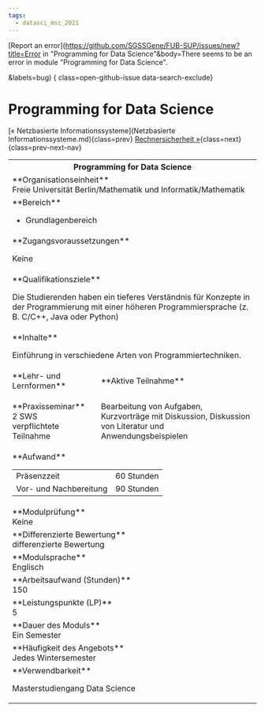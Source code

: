 ```yaml
---
tags:
  - datasci_msc_2021
---
```

[Report an error](https://github.com/SGSSGene/FUB-SUP/issues/new?title=Error in "Programming for Data Science"&body=There seems to be an error in module "Programming for Data Science".

<Describe here a slightly more detailed description of what is wrong>&labels=bug)
{ class=open-github-issue data-search-exclude}

# Programming for Data Science

[« Netzbasierte Informationssysteme](Netzbasierte Informationssysteme.md){class=prev}
[Rechnersicherheit »](Rechnersicherheit.md){class=next}
{class=prev-next-nav}

<table markdown id="moduledesc">
<tr markdown class="moduledesc_head"><th colspan="2">Programming for Data Science </th></tr>
<tr markdown><td colspan="2">**Organisationseinheit**   <br>Freie Universität Berlin/Mathematik und Informatik/Mathematik</td></tr>

<tr markdown><td colspan="2">**Bereich**<br>


- Grundlagenbereich

</td></tr>

<tr markdown><td colspan="2">**Zugangsvoraussetzungen** <br>

Keine


</td></tr>
<tr markdown><td colspan="2">**Qualifikationsziele**    <br>

Die Studierenden haben ein tieferes Verständnis für Konzepte in der
Programmierung mit einer höheren Programmiersprache (z. B. C/C++, Java oder
Python)


</td></tr>
<tr markdown><td colspan="2">**Inhalte**                <br>

Einführung in verschiedene Arten von Programmiertechniken.


</td></tr>

<tr markdown><td>**Lehr- und Lernformen**</td><td>**Aktive Teilnahme**</td></tr>
<tr markdown><td> **Praxisseminar** <br>2 SWS <br> verpflichtete Teilnahme</td><td>

Bearbeitung von Aufgaben, Kurzvorträge mit Diskussion, Diskussion von Literatur und Anwendungsbeispielen
</td></tr>
<tr markdown><td colspan="2">**Aufwand**                <br>
<table class="aufwand_table">
<tr><td>Präsenzzeit</td><td>60 Stunden</td></tr>
<tr><td>Vor- und Nachbereitung</td><td>90 Stunden</td></tr>
</table>

</td></tr>
<tr markdown><td colspan="2">**Modulprüfung**             <br>Keine


</td></tr>
<tr markdown><td colspan="2">**Differenzierte Bewertung** <br>differenzierte Bewertung

</td></tr>
<tr markdown><td colspan="2">**Modulsprache**             <br>Englisch</td></tr>
<tr markdown><td colspan="2">**Arbeitsaufwand (Stunden)** <br>150</td></tr>
<tr markdown><td colspan="2">**Leistungspunkte (LP)**     <br>5</td></tr>
<tr markdown><td colspan="2">**Dauer des Moduls**         <br>Ein Semester</td></tr>
<tr markdown><td colspan="2">**Häufigkeit des Angebots**  <br>Jedes Wintersemester</td></tr>
<tr markdown><td colspan="2">**Verwendbarkeit**           <br>

Masterstudiengang Data Science


</td></tr>

</table>

